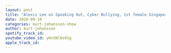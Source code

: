 ```yaml
---
layout: post
title: "Alexis Lee on Speaking Out, Cyber Bullying, 1st female Singaporean wrestler, WWE Trial & AEW Riho"
date: 2020-09-10
categories: kurt-johansson-show
author: kurt-johansson
spotify_track_id: 
youtube_video_id: yHx5Nl6o91g
apple_track_id: 
---
```

